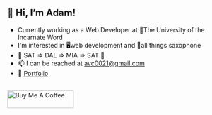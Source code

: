 

## 👋 Hi, I’m Adam!
- Currently working as a Web Developer at 🏫The University of the Incarnate Word 
- I'm interested in 🖥️web development and 🎷all things saxophone 
- 🛫 SAT => DAL => MIA => SAT 🛬
- 📫 I can be reached at avc0021@gmail.com
- 💼 [Portfolio](https://avc0021.github.io/Portfolio-3.0/#about)


</br>

<a href="https://www.buymeacoffee.com/avc0021" target="_blank">
  <img src="https://images.squarespace-cdn.com/content/v1/5cf6ec742e677c000119beb3/1559871045027-2XSVXYWSZD9POBO0QOVD/buy-me-a-coffee-button.png" alt="Buy Me A Coffee" height="40" width="150">
</a>



